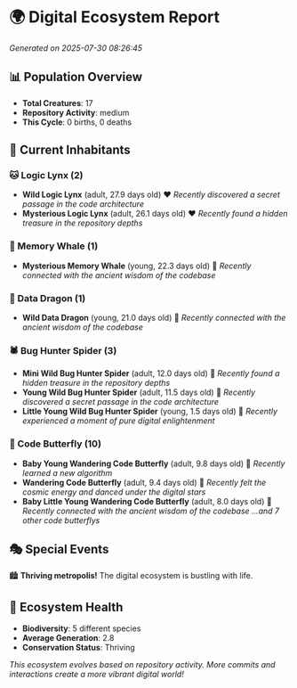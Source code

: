 # 🌍 Digital Ecosystem Report
*Generated on 2025-07-30 08:26:45*

## 📊 Population Overview
- **Total Creatures**: 17
- **Repository Activity**: medium
- **This Cycle**: 0 births, 0 deaths

## 👥 Current Inhabitants

### 🐱 Logic Lynx (2)
- **Wild Logic Lynx** (adult, 27.9 days old) ❤️
  *Recently discovered a secret passage in the code architecture*
- **Mysterious Logic Lynx** (adult, 26.1 days old) ❤️
  *Recently found a hidden treasure in the repository depths*

### 🐋 Memory Whale (1)
- **Mysterious Memory Whale** (young, 22.3 days old) 💛
  *Recently connected with the ancient wisdom of the codebase*

### 🐉 Data Dragon (1)
- **Wild Data Dragon** (young, 21.0 days old) 💚
  *Recently connected with the ancient wisdom of the codebase*

### 🕷️ Bug Hunter Spider (3)
- **Mini Wild Bug Hunter Spider** (adult, 12.0 days old) 💚
  *Recently found a hidden treasure in the repository depths*
- **Young Wild Bug Hunter Spider** (adult, 11.5 days old) 💚
  *Recently discovered a secret passage in the code architecture*
- **Little Young Wild Bug Hunter Spider** (young, 1.5 days old) 💚
  *Recently experienced a moment of pure digital enlightenment*

### 🦋 Code Butterfly (10)
- **Baby Young Wandering Code Butterfly** (adult, 9.8 days old) 💛
  *Recently learned a new algorithm*
- **Wandering Code Butterfly** (adult, 9.4 days old) 💛
  *Recently felt the cosmic energy and danced under the digital stars*
- **Baby Little Young Wandering Code Butterfly** (adult, 8.0 days old) 💚
  *Recently connected with the ancient wisdom of the codebase*
  *...and 7 other code butterflys*

## 🎭 Special Events

🏙️ **Thriving metropolis!** The digital ecosystem is bustling with life.

## 🔬 Ecosystem Health
- **Biodiversity**: 5 different species
- **Average Generation**: 2.8
- **Conservation Status**: Thriving

*This ecosystem evolves based on repository activity. More commits and interactions create a more vibrant digital world!*
